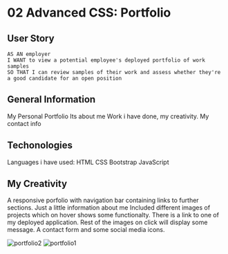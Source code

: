 
# 02 Advanced CSS: Portfolio
## User Story

```
AS AN employer
I WANT to view a potential employee's deployed portfolio of work samples
SO THAT I can review samples of their work and assess whether they're a good candidate for an open position
```
## General Information

My Personal Portfolio
Its about me
Work i have done, my creativity.
My contact info

## Techonologies
Languages i have used:
HTML
CSS
Bootstrap
JavaScript

## My Creativity
A responsive porfolio with navigation bar containing links to further sections.
Just a little information about me
Included different images of projects which on hover shows some functionalty.
There is a link to one of my deployed application.
Rest of the images on click will display some message.
A contact form and some social media icons.

![portfolio2](https://user-images.githubusercontent.com/103732777/169753439-2e2da0c7-bdbe-4cc6-8adf-75fab4199d47.png)
![portfolio1](https://user-images.githubusercontent.com/103732777/169753489-34702303-da62-4842-a2d8-671d8d866f2d.png)
